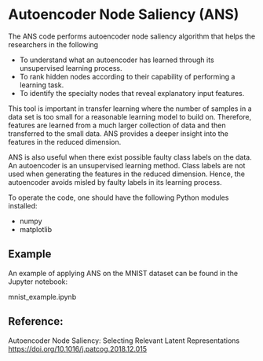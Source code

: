 # Autoencoder Node Saliency (ANS)

The ANS code performs autoencoder node saliency algorithm that helps the researchers in the following
-	To understand what an autoencoder has learned through its unsupervised learning process.  
-	To rank hidden nodes according to their capability of performing a learning task.
-	To identify the specialty nodes that reveal explanatory input features.

This tool is important in transfer learning where the number of samples in a data set is too small for a reasonable learning model to build on. Therefore, features are learned from a much larger collection of data and then transferred to the small data. ANS provides a deeper insight into the features in the reduced dimension.

ANS is also useful when there exist possible faulty class labels on the data. An autoencoder is an unsupervised learning method. Class labels are not used when generating the features in the reduced dimension. Hence, the autoencoder avoids misled by faulty labels in its learning process.

To operate the code, one should have the following Python modules installed:
  - numpy
  - matplotlib

## Example
An example of applying ANS on the MNIST dataset can be found in the Jupyter notebook:

mnist_example.ipynb

## Reference:
Autoencoder Node Saliency: Selecting Relevant Latent Representations
https://doi.org/10.1016/j.patcog.2018.12.015

